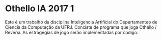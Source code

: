 # Othello IA 2017 1

Este é um trabalho da disciplina Inteligencia Artificial do Departamenteo de Ciencia da Computação da UFRJ.
Conciste de programa que joga Othello / Reversi.
As estragegias de jogo serão implementadas por codigo. 
